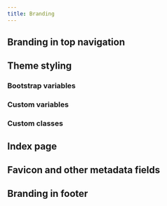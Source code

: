 ```yaml
---
title: Branding
---
```



## Branding in top navigation



## Theme styling


### Bootstrap variables


### Custom variables


### Custom classes


## Index page


## Favicon and other metadata fields



## Branding in footer



